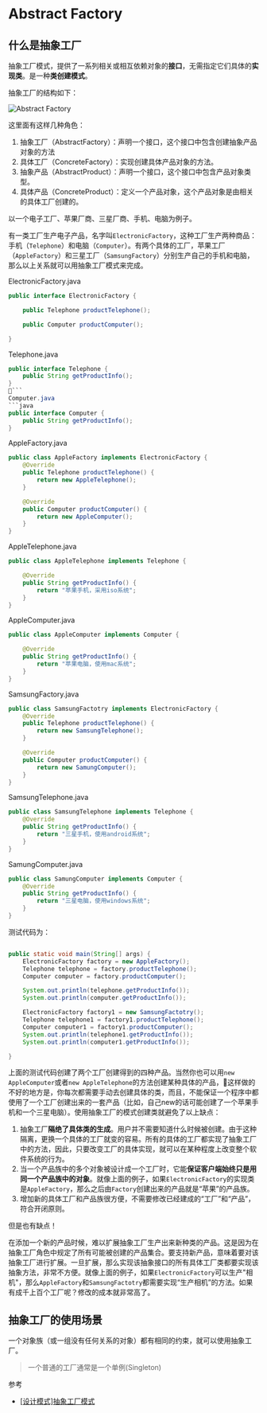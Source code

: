 # Abstract Factory

## 什么是抽象工厂
抽象工厂模式，提供了一系列相关或相互依赖对象的**接口**，无需指定它们具体的**实现类**。是一种**类创建模式**。

抽象工厂的结构如下：

![Abstract Factory](http://ovn0i3kdg.bkt.clouddn.com/Abstract%20Factory.png)

这里面有这样几种角色：
1. 抽象工厂（AbstractFactory）：声明一个接口，这个接口中包含创建抽象产品对象的方法
2. 具体工厂（ConcreteFactory）：实现创建具体产品对象的方法。
3. 抽象产品（AbstractProduct）：声明一个接口，这个接口中包含产品对象类型。
4. 具体产品（ConcreteProduct）：定义一个产品对象，这个产品对象是由相关的具体工厂创建的。


以一个电子工厂、苹果厂商、三星厂商、手机、电脑为例子。

有一类工厂生产电子产品，名字叫`ElectronicFactory`，这种工厂生产两种商品：手机（`Telephone`）和电脑（`Computer`）。有两个具体的工厂，苹果工厂（`AppleFactory`）和三星工厂（`SamsungFactory`）分别生产自己的手机和电脑，那么以上关系就可以用抽象工厂模式来完成。

ElectronicFactory.java
```java
public interface ElectronicFactory {

    public Telephone productTelephone();

    public Computer productComputer();

}
```
Telephone.java

```java
public interface Telephone {
    public String getProductInfo();
}
```
Computer.java
```java
public interface Computer {
    public String getProductInfo();
}
```

AppleFactory.java
```java
public class AppleFactory implements ElectronicFactory {
    @Override
    public Telephone productTelephone() {
        return new AppleTelephone();
    }

    @Override
    public Computer productComputer() {
        return new AppleComputer();
    }
}
```

AppleTelephone.java
```java
public class AppleTelephone implements Telephone {

    @Override
    public String getProductInfo() {
        return "苹果手机，采用iso系统";
    }
}
```

AppleComputer.java
```java
public class AppleComputer implements Computer {

    @Override
    public String getProductInfo() {
        return "苹果电脑，使用mac系统";
    }
}
```

SamsungFactory.java
```java
public class SamsungFactotry implements ElectronicFactory {
    @Override
    public Telephone productTelephone() {
        return new SamsungTelephone();
    }

    @Override
    public Computer productComputer() {
        return new SamungComputer();
    }
}
```

SamsungTelephone.java
```java
public class SamsungTelephone implements Telephone {
    @Override
    public String getProductInfo() {
        return "三星手机，使用android系统";
    }
}
```
SamungComputer.java
```java
public class SamungComputer implements Computer {
    @Override
    public String getProductInfo() {
        return "三星电脑，使用windows系统";
    }
}
```

测试代码为：
```java

public static void main(String[] args) {
    ElectronicFactory factory = new AppleFactory();
    Telephone telephone = factory.productTelephone();
    Computer computer = factory.productComputer();

    System.out.println(telephone.getProductInfo());
    System.out.println(computer.getProductInfo());

    ElectronicFactory factory1 = new SamsungFactotry();
    Telephone telephone1 = factory1.productTelephone();
    Computer computer1 = factory1.productComputer();
    System.out.println(telephone1.getProductInfo());
    System.out.println(computer1.getProductInfo());

}
```
上面的测试代码创建了两个工厂创建得到的四种产品。当然你也可以用`new AppleComputer`或者`new AppleTelephone`的方法创建某种具体的产品，这样做的不好的地方是，你每次都需要手动去创建具体的类，而且，不能保证一个程序中都使用了一个工厂创建出来的一套产品（比如，自己new的话可能创建了一个苹果手机和一个三星电脑）。使用抽象工厂的模式创建类就避免了以上缺点：
1. 抽象工厂**隔绝了具体类的生成**。用户并不需要知道什么时候被创建。由于这种隔离，更换一个具体的工厂就变的容易。所有的具体的工厂都实现了抽象工厂中的方法，因此，只要改变工厂的具体实现，就可以在某种程度上改变整个软件系统的行为。
2. 当一个产品族中的多个对象被设计成一个工厂时，它能**保证客户端始终只是用同一个产品族中的对象**。就像上面的例子，如果`ElectronicFactory`的实现类是`AppleFactory`，那么之后由`Factory`创建出来的产品就是“苹果”的产品族。
3. 增加新的具体工厂和产品族很方便，不需要修改已经建成的“工厂”和“产品”，符合开闭原则。

但是也有缺点！

在添加一个新的产品时候，难以扩展抽象工厂生产出来新种类的产品。这是因为在抽象工厂角色中规定了所有可能被创建的产品集合。要支持新产品，意味着要对该抽象工厂进行扩展。一旦扩展，那么实现该抽象接口的所有具体工厂类都要实现该抽象方法，非常不方便。就像上面的例子，如果`ElectronicFactory`可以生产"相机"，那么`AppleFactory`和`SamsungFactotry`都需要实现“生产相机”的方法。如果有成千上百个工厂呢？修改的成本就非常高了。

## 抽象工厂的使用场景
一个对象族（或一组没有任何关系的对象）都有相同的约束，就可以使用抽象工厂。

> 一个普通的工厂通常是一个单例(Singleton)


参考
* [[设计模式]抽象工厂模式](http://www.cnblogs.com/jingmoxukong/p/4211446.html)
